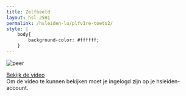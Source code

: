 ```yaml
---
title: Zelfbeeld
layout: hsl-25H1
permalink: /hsleiden-lu/plfv1re-toets2/
style: |
    body{
        background-color: #ffffff;
    }
---
```

![peer](https://www.veggipedia.nl/assets/Uploads/Products/1667de63a9/Conference-peer-fruit-veggipedia.jpg)

<a href="https://hogeschoolleiden-my.sharepoint.com/personal/s1152142_student_hsleiden_nl/_layouts/15/guestaccess.aspx?share=ETkc3DjX6LBLptHCun1BACYBYT6Th4CpR-295wuacYH3mw&nav=eyJyZWZlcnJhbEluZm8iOnsicmVmZXJyYWxBcHAiOiJPbmVEcml2ZUZvckJ1c2luZXNzIiwicmVmZXJyYWxBcHBQbGF0Zm9ybSI6IldlYiIsInJlZmVycmFsTW9kZSI6InZpZXciLCJyZWZlcnJhbFZpZXciOiJNeUZpbGVzTGlua0NvcHkifX0&e=nUZzn0" class="button" style="width: auto; text-align: center">Bekijk de video</a><br>
Om de video te kunnen bekijken moet je ingelogd zijn op je hsleiden-account.
